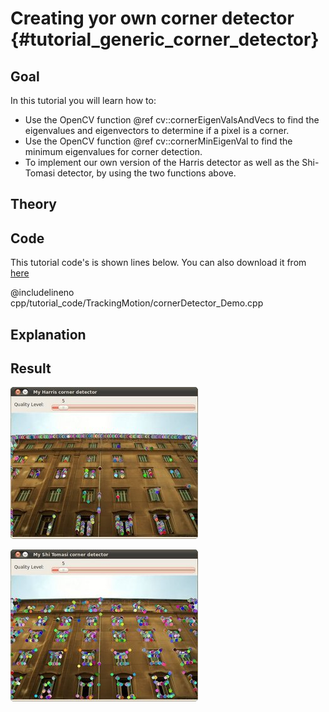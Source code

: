 Creating yor own corner detector {#tutorial_generic_corner_detector}
================================

Goal
----

In this tutorial you will learn how to:

-   Use the OpenCV function @ref cv::cornerEigenValsAndVecs to find the eigenvalues and eigenvectors
    to determine if a pixel is a corner.
-   Use the OpenCV function @ref cv::cornerMinEigenVal to find the minimum eigenvalues for corner
    detection.
-   To implement our own version of the Harris detector as well as the Shi-Tomasi detector, by using
    the two functions above.

Theory
------

Code
----

This tutorial code's is shown lines below. You can also download it from
[here](https://github.com/Itseez/opencv/tree/master/samples/cpp/tutorial_code/TrackingMotion/cornerDetector_Demo.cpp)

@includelineno cpp/tutorial_code/TrackingMotion/cornerDetector_Demo.cpp

Explanation
-----------

Result
------

![image](images/My_Harris_corner_detector_Result.jpg)

![image](images/My_Shi_Tomasi_corner_detector_Result.jpg)


